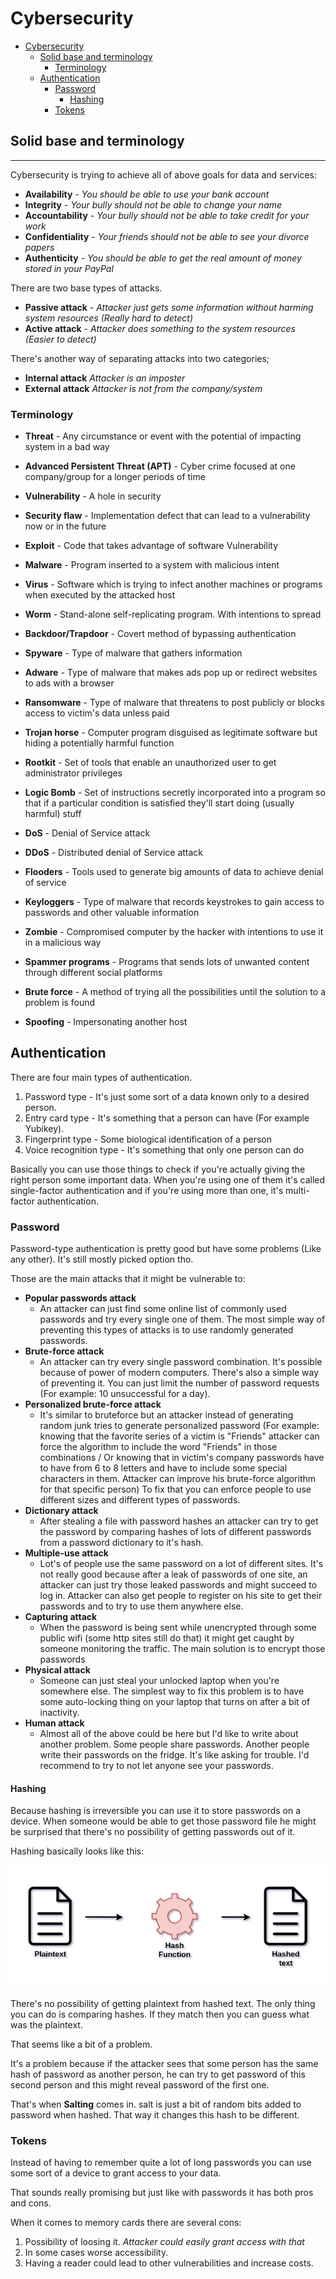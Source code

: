 <!-- {% raw %} -->

# Cybersecurity

<!-- TOC -->

- [Cybersecurity](#cybersecurity)
	- [Solid base and terminology](#solid-base-and-terminology)
		- [Terminology](#terminology)
	- [Authentication](#authentication)
		- [Password](#password)
			- [Hashing](#hashing)
		- [Tokens](#tokens)

<!-- /TOC -->

## Solid base and terminology

---

Cybersecurity is trying to achieve all of above goals for data and services:

- **Availability** - _You should be able to use your bank account_
- **Integrity** - _Your bully should not be able to change your name_
- **Accountability** - _Your bully should not be able to take credit for your work_
- **Confidentiality** - _Your friends should not be able to see your divorce papers_
- **Authenticity** - _You should be able to get the real amount of money stored in your PayPal_

There are two base types of attacks.

- **Passive attack** - _Attacker just gets some information without harming system resources (Really hard to detect)_
- **Active attack** - _Attacker does something to the system resources (Easier to detect)_

There's another way of separating attacks into two categories;

- **Internal attack** _Attacker is an imposter_
- **External attack** _Attacker is not from the company/system_

### Terminology

- **Threat** - Any circumstance or event with the potential of impacting system in a bad way

- **Advanced Persistent Threat (APT)** - Cyber crime focused at one company/group for a longer periods of time

- **Vulnerability** - A hole in security

- **Security flaw** - Implementation defect that can lead to a vulnerability now or in the future

- **Exploit** - Code that takes advantage of software Vulnerability

- **Malware** - Program inserted to a system with malicious intent

- **Virus** - Software which is trying to infect another machines or programs when executed by the attacked host

- **Worm** - Stand-alone self-replicating program. With intentions to spread

- **Backdoor/Trapdoor** - Covert method of bypassing authentication

- **Spyware** - Type of malware that gathers information

- **Adware** - Type of malware that makes ads pop up or redirect websites to ads with a browser

- **Ransomware** - Type of malware that threatens to post publicly or blocks access to victim's data unless paid

- **Trojan horse** - Computer program disguised as legitimate software but hiding a potentially harmful function

- **Rootkit** - Set of tools that enable an unauthorized user to get administrator privileges

- **Logic Bomb** - Set of instructions secretly incorporated into a program so that if a particular condition is satisfied they'll start doing (usually harmful) stuff

- **DoS** - Denial of Service attack

- **DDoS** - Distributed denial of Service attack

- **Flooders** - Tools used to generate big amounts of data to achieve denial of service

- **Keyloggers** - Type of malware that records keystrokes to gain access to passwords and other valuable information

- **Zombie** - Compromised computer by the hacker with intentions to use it in a malicious way

- **Spammer programs** - Programs that sends lots of unwanted content through different social platforms

- **Brute force** - A method of trying all the possibilities until the solution to a problem is found

- **Spoofing** - Impersonating another host

## Authentication

There are four main types of authentication.

1. Password type - It's just some sort of a data known only to a desired person.
2. Entry card type - It's something that a person can have (For example Yubikey).
3. Fingerprint type - Some biological identification of a person
4. Voice recognition type - It's something that only one person can do

Basically you can use those things to check if you're actually giving the right person some important data.
When you're using one of them it's called single-factor authentication and if you're using more than one, it's multi-factor authentication.

### Password

Password-type authentication is pretty good but have some problems (Like any other). It's still mostly picked option tho.

Those are the main attacks that it might be vulnerable to:

- **Popular passwords attack**
  - An attacker can just find some online list of commonly used passwords and try every single one of them. The most simple way of preventing this types of attacks is to use randomly generated passwords.
- **Brute-force attack**
  - An attacker can try every single password combination. It's possible because of power of modern computers. There's also a simple way of preventing it. You can just limit the number of password requests (For example: 10 unsuccessful for a day).
- **Personalized brute-force attack**
  - It's similar to bruteforce but an attacker instead of generating random junk tries to generate personalized password
    (For example: knowing that the favorite series of a victim is "Friends" attacker can force the algorithm to include the word "Friends" in those combinations
    / Or knowing that in victim's company passwords have to have from 6 to 8 letters and have to include some special characters in them.
    Attacker can improve his brute-force algorithm for that specific person) To fix that you can enforce people to use different sizes and different types of passwords.
- **Dictionary attack**
  - After stealing a file with password hashes an attacker can try to get the password
    by comparing hashes of lots of different passwords from a password dictionary to it's hash.
- **Multiple-use attack**
  - Lot's of people use the same password on a lot of different sites. It's not really good because after a leak of passwords of one site, an attacker can just try those leaked passwords and might succeed to log in.
    Attacker can also get people to register on his site to get their passwords and to try to use them anywhere else.
- **Capturing attack**
  - When the password is being sent while unencrypted through some public wifi (some http sites still do that) it might get caught by someone monitoring the traffic. The main solution is to encrypt those passwords
- **Physical attack**
  - Someone can just steal your unlocked laptop when you're somewhere else.
    The simplest way to fix this problem is to have some auto-locking thing on your laptop that turns on after a bit of inactivity.
- **Human attack**
  - Almost all of the above could be here but I'd like to write about another problem.
    Some people share passwords. Another people write their passwords on the fridge.
    It's like asking for trouble. I'd recommend to try to not let anyone see your passwords.

#### Hashing

Because hashing is irreversible you can use it to store passwords on a device.
When someone would be able to get those password file he might be surprised that there's no possibility of getting passwords out of it.

Hashing basically looks like this:

![Diagram](Assets/Crypto4.png)

There's no possibility of getting plaintext from hashed text.
The only thing you can do is comparing hashes. If they match then you can guess what was the plaintext.

That seems like a bit of a problem.

It's a problem because if the attacker sees that some person has the same hash of password as another person, he can try to get password of this second person and this might reveal password of the first one.

That's when **Salting** comes in. salt is just a bit of random bits added to password when hashed. That way it changes this hash to be different.

### Tokens

Instead of having to remember quite a lot of long passwords you can use some sort of a device to grant access to your data.

That sounds really promising but just like with passwords it has both pros and cons.

When it comes to memory cards there are several cons:
1. Possibility of loosing it. _Attacker could easily grant access with that_
2. In some cases worse accessibility.
3. Having a reader could lead to other vulnerabilities and increase costs.



<!-- {% endraw %} -->
